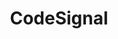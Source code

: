 ---
title: 'CodeSignal'
description: 'Practice for technical interviews, get acquainted with the CodeSignal platform, and build your developer resume.'
link: 'https://codesignal.com/developers/'
imageURL: 'https://res.cloudinary.com/dc6mrv5cb/image/upload/v1718794331/personal-resources/interviews/codesignal.com_developers__gupep0_hd3tjm.webp'
---